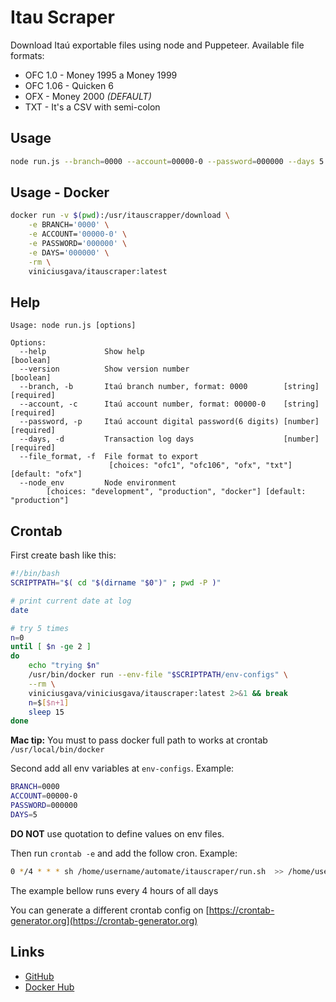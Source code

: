 # Itau Scraper
Download Itaú exportable files using node and Puppeteer.
Available file formats:
- OFC 1.0 - Money 1995 a Money 1999
- OFC 1.06 - Quicken 6
- OFX - Money 2000 *(DEFAULT)*
- TXT - It's a CSV with semi-colon

## Usage
```bash
node run.js --branch=0000 --account=00000-0 --password=000000 --days 5 
```

## Usage - Docker
```bash
docker run -v $(pwd):/usr/itauscrapper/download \
    -e BRANCH='0000' \
    -e ACCOUNT='00000-0' \
    -e PASSWORD='000000' \
    -e DAYS='000000' \
    -rm \
    viniciusgava/itauscraper:latest 
```


## Help
```text
Usage: node run.js [options]

Options:
  --help             Show help                                         [boolean]
  --version          Show version number                               [boolean]
  --branch, -b       Itaú branch number, format: 0000        [string] [required]
  --account, -c      Itaú account number, format: 00000-0    [string] [required]
  --password, -p     Itaú account digital password(6 digits) [number] [required]
  --days, -d         Transaction log days                    [number] [required]
  --file_format, -f  File format to export
                      [choices: "ofc1", "ofc106", "ofx", "txt"] [default: "ofx"]
  --node_env         Node environment
        [choices: "development", "production", "docker"] [default: "production"]
```

## Crontab
First create bash like this:
````bash
#!/bin/bash
SCRIPTPATH="$( cd "$(dirname "$0")" ; pwd -P )"

# print current date at log
date

# try 5 times
n=0
until [ $n -ge 2 ]
do
    echo "trying $n"
    /usr/bin/docker run --env-file "$SCRIPTPATH/env-configs" \
    --rm \
    viniciusgava/viniciusgava/itauscraper:latest 2>&1 && break
    n=$[$n+1]
    sleep 15
done

````
**Mac tip:** You must to pass docker full path to works at crontab
``/usr/local/bin/docker``

Second add all env variables at ``env-configs``.
Example:
 ```bash
BRANCH=0000
ACCOUNT=00000-0
PASSWORD=000000
DAYS=5
```
**DO NOT** use quotation to define values on env files.

Then run ``crontab -e`` and add the follow cron.
Example:
````bash
0 */4 * * * sh /home/username/automate/itauscraper/run.sh  >> /home/username/automate/itauscraper/log.log
````
The example bellow runs every 4 hours of all days 

You can generate a different crontab config on [https://crontab-generator.org](https://crontab-generator.org)

## Links
- [GitHub](https://github.com/viniciusgava/itauscraper)
- [Docker Hub](https://hub.docker.com/r/viniciusgava/itauscraper) 